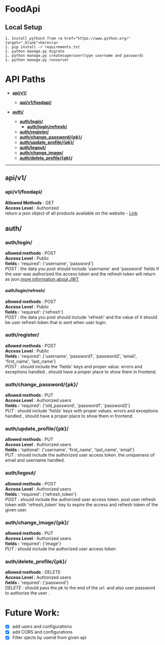 # FoodApi


## Local Setup
```
1. Install python3 from <a href="https://www.python.org/" target="_blank">here</a>
1. pip install -r requirements.txt
1. python manage.py migrate
1. python manage.py createsuperuser(type username and password)
1. python manage.py runserver
```

# API Paths
* [**api/v1/**](#apiv1)
	* [**api/v1/foodapi/**](#apiv1foodapi)



* [**auth/**](#auth)
	* [**auth/login/**](#authlogin)
		* [**auth/login/refresh/**](#authloginrefresh)
	* [**auth/register/**](#authregister)
	* [**auth/change_password/{pk}/**](#authchange_passwordpk)
	* [**auth/update_profile/{pk}/**](#authupdate_profilepk)
	* [**auth/logout/**](#authlogout)
	* [**auth/change_image/**](#authchange_image)
	* [**auth/delete_profile/{pk}/**](#authdelete_profilepk)

___	
## api/v1/
### api/v1/foodapi/
**Allowed Methods** : GET
<br>**Access Level** : Authorized
<br>return a json object of all products available on the website - [Link](https://jsonplaceholder.typicode.com/posts)


## auth/
### auth/login/
**allowed methods** : POST
<br>**Access Level** : Public
<br>**fields :** 'required': {'username', 'password'}
<br>*POST :* the data you post should include 'username' and 'password' fields if the user was authorized the access token and the refresh token will return as json.[more information about JWT](https://django-rest-framework-simplejwt.readthedocs.io/en/latest/getting_started.html#usage)

#### auth/login/refresh/
**allowed methods** : POST
<br>**Access Level** : Public
<br>**fields :** 'required': {'refresh'}
<br>*POST :* the data you post should include 'refresh' and the value of it should be user refresh token that is sent when user login.

### auth/register/
**allowed methods** : POST
<br>**Access Level** : Public
<br>**fields :** 'required': {'username', 'password1', 'password2', 'email', 'first_name', 'last_name'}
<br>*POST :* should include the 'fields' keys and proper value. errors and exceptions handled , should have a proper place to show them in frontend.

### auth/change_password/{pk}/
**allowed methods** : PUT
<br>**Access Level** : Authorized users
<br>**fields :** 'required': {'old_password', 'password1', 'password2'}
<br>*PUT :* should include 'fields' keys with proper values. errors and exceptions handled , should have a proper place to show them in frontend.

### auth/update_profile/{pk}/
**allowed methods** : PUT
<br>**Access Level** : Authorized users
<br>**fields :** 'optional': {'username', 'first_name', 'last_name', 'email'}
<br>*PUT :*  should include the authorized user access token. the uniqueness of email and username handled.

### auth/logout/
**allowed methods** : POST
<br>**Access Level** : Authorized users
<br>**fields :** 'required': {'refresh_token'}
<br>*POST :* should include the authorized user access token. post user refresh token with 'refresh_token' key to expire the access and refresh token of the given user.

### auth/change_image/{pk}/
**allowed methods** : PUT
<br>**Access Level** : Authorized users
<br>**fields :** 'required': {'image'}
<br>*PUT :* should include the authorized user access token

### auth/delete_profile/{pk}/
**allowed methods** : DELETE
<br>**Access Level** : Authorized users
<br>**fields :** 'required': {'password'}
<br>*DELETE :* should pass the pk to the end of the url. and also user password to authorize the user .



# Future Work:
- [x] add users and configurations
- [x] add CORS and configurations
- [x] Filter ojects by userid from given api
